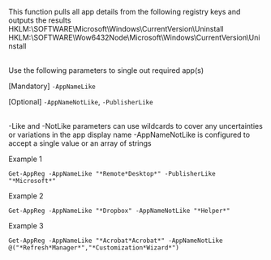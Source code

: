 This function pulls all app details from the following registry keys and outputs the results
HKLM:\SOFTWARE\Microsoft\Windows\CurrentVersion\Uninstall
HKLM:\SOFTWARE\Wow6432Node\Microsoft\Windows\CurrentVersion\Uninstall

<br>
Use the following parameters to single out required app(s)

[Mandatory] `-AppNameLike`

[Optional] `-AppNameNotLike`, `-PublisherLike`

<br>
-Like and -NotLike parameters can use wildcards to cover any uncertainties or variations in the app display name
-AppNameNotLike is configured to accept a single value or an array of strings

<br>

Example 1

    Get-AppReg -AppNameLike "*Remote*Desktop*" -PublisherLike "*Microsoft*"

Example 2

    Get-AppReg -AppNameLike "*Dropbox" -AppNameNotLike "*Helper*"

Example 3

    Get-AppReg -AppNameLike "*Acrobat*Acrobat*" -AppNameNotLike @("*Refresh*Manager*","*Customization*Wizard*")
